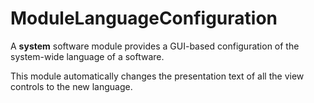 # ModuleLanguageConfiguration
A **system** software module provides a GUI-based configuration of the system-wide language of a software. 

This module automatically changes the presentation text of all the view controls to the new language.